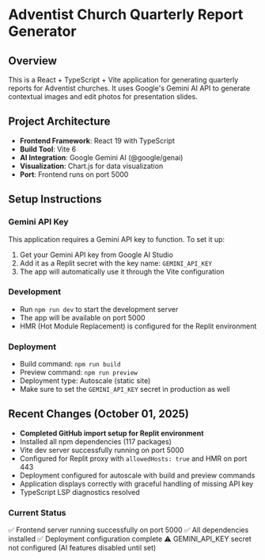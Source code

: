 # Adventist Church Quarterly Report Generator

## Overview
This is a React + TypeScript + Vite application for generating quarterly reports for Adventist churches. It uses Google's Gemini AI API to generate contextual images and edit photos for presentation slides.

## Project Architecture
- **Frontend Framework**: React 19 with TypeScript
- **Build Tool**: Vite 6
- **AI Integration**: Google Gemini AI (@google/genai)
- **Visualization**: Chart.js for data visualization
- **Port**: Frontend runs on port 5000

## Setup Instructions

### Gemini API Key
This application requires a Gemini API key to function. To set it up:
1. Get your Gemini API key from Google AI Studio
2. Add it as a Replit secret with the key name: `GEMINI_API_KEY`
3. The app will automatically use it through the Vite configuration

### Development
- Run `npm run dev` to start the development server
- The app will be available on port 5000
- HMR (Hot Module Replacement) is configured for the Replit environment

### Deployment
- Build command: `npm run build`
- Preview command: `npm run preview`
- Deployment type: Autoscale (static site)
- Make sure to set the `GEMINI_API_KEY` secret in production as well

## Recent Changes (October 01, 2025)
- **Completed GitHub import setup for Replit environment**
- Installed all npm dependencies (117 packages)
- Vite dev server successfully running on port 5000
- Configured for Replit proxy with `allowedHosts: true` and HMR on port 443
- Deployment configured for autoscale with build and preview commands
- Application displays correctly with graceful handling of missing API key
- TypeScript LSP diagnostics resolved

### Current Status
✅ Frontend server running successfully on port 5000
✅ All dependencies installed
✅ Deployment configuration complete
⚠️ GEMINI_API_KEY secret not configured (AI features disabled until set)
